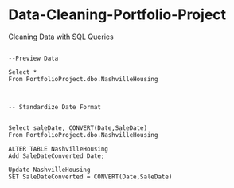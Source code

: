 # Data-Cleaning-Portfolio-Project
Cleaning Data with SQL Queries






```

--Preview Data

Select *
From PortfolioProject.dbo.NashvilleHousing


```

```

-- Standardize Date Format


Select saleDate, CONVERT(Date,SaleDate)
From PortfolioProject.dbo.NashvilleHousing

ALTER TABLE NashvilleHousing
Add SaleDateConverted Date;

Update NashvilleHousing
SET SaleDateConverted = CONVERT(Date,SaleDate)


```
